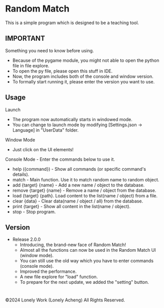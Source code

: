 # Random Match
This is a simple program which is designed to be a teaching tool.

## IMPORTANT
Something you need to know before using.
* Because of the pygame module, you might not able to open the python file in file explore.
* To open the py file, please open this stuff in IDE.
* Now, the program includes both of the console and window version.
* To formally start running it, please enter the version you want to use.

## Usage
Launch
* The program now automatically starts in windowed mode.
* You can change to launch mode by modifying [Settings.json -> Language] in "UserData" folder.

Window Mode
* Just click on the UI elements!

Console Mode - Enter the commands below to use it.
- help ({command}) - Show all commands (or specific command's details).
- match - Main function. Use it to match random name to random object.
- add {target} {name} - Add a new name / object to the database.
- remove {target} {name} - Remove a name / object from the database.
- load {target} {path}. Load content to the list(name / object) from a file.
- clear {data} - Clear data(name / object / all) from the database.
- print {target} - Show all content in the list(name / object).
- stop - Stop program.

## Version
- Release 2.0.0
  * Introducing, the brand-new face of Random Match!
  * Almost all the functions can now be used in the Random Match UI (window mode).
  * You can still use the old way which you have to enter commands (console mode).
  * Improved the performance.
  * A new file explore for "load" function.
  * To prepare for the next update, we added the "setting" button.
    
#
©2024 Lonely Work (Lonely Acheng) All Rights Reserved.
